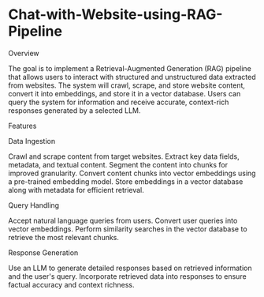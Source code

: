 # Chat-with-Website-using-RAG-Pipeline
Overview

The goal is to implement a Retrieval-Augmented Generation (RAG) pipeline that allows users to 
interact with structured and unstructured data extracted from websites. The system will crawl, 
scrape, and store website content, convert it into embeddings, and store it in a vector database. 
Users can query the system for information and receive accurate, context-rich responses 
generated by a selected LLM.

Features

Data Ingestion

Crawl and scrape content from target websites.
Extract key data fields, metadata, and textual content.
Segment the content into chunks for improved granularity.
Convert content chunks into vector embeddings using a pre-trained embedding model.
Store embeddings in a vector database along with metadata for efficient retrieval.

Query Handling

Accept natural language queries from users.
Convert user queries into vector embeddings.
Perform similarity searches in the vector database to retrieve the most relevant chunks.

Response Generation

Use an LLM to generate detailed responses based on retrieved information and the user's query.
Incorporate retrieved data into responses to ensure factual accuracy and context richness.
